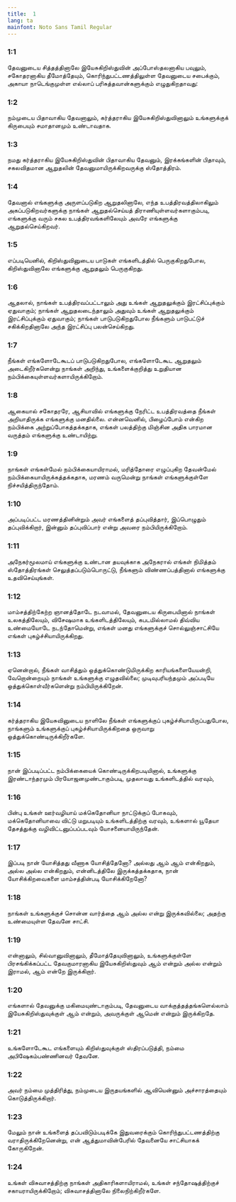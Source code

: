 ```yaml
---
title:  1
lang: ta
mainfont: Noto Sans Tamil Regular
---
```


###  1:1

தேவனுடைய சித்தத்தினாலே இயேசுகிறிஸ்துவின் அப்போஸ்தலனாகிய பவுலும், சகோதரனாகிய தீமோத்தேயும், கொரிந்துபட்டணத்திலுள்ள தேவனுடைய சபைக்கும், அகாயா நாடெங்குமுள்ள எல்லாப் பரிசுத்தவான்களுக்கும் எழுதுகிறதாவது:

###  1:2

நம்முடைய பிதாவாகிய தேவனாலும், கர்த்தராகிய இயேசுகிறிஸ்துவினாலும் உங்களுக்குக் கிருபையும் சமாதானமும் உண்டாவதாக.

###  1:3

நமது கர்த்தராகிய இயேசுகிறிஸ்துவின் பிதாவாகிய தேவனும், இரக்கங்களின் பிதாவும், சகலவிதமான ஆறுதலின் தேவனுமாயிருக்கிறவருக்கு ஸ்தோத்திரம்.

###  1:4

தேவனால் எங்களுக்கு அருளப்படுகிற ஆறுதலினாலே, எந்த உபத்திரவத்திலாகிலும் அகப்படுகிறவர்களுக்கு நாங்கள் ஆறுதல்செய்யத் திராணியுள்ளவர்களாகும்படி, எங்களுக்கு வரும் சகல உபத்திரவங்களிலேயும் அவரே எங்களுக்கு ஆறுதல்செய்கிறவர்.

###  1:5

எப்படியெனில், கிறிஸ்துவினுடைய பாடுகள் எங்களிடத்தில் பெருகுகிறதுபோல, கிறிஸ்துவினாலே எங்களுக்கு ஆறுதலும் பெருகுகிறது.

###  1:6

ஆதலால், நாங்கள் உபத்திரவப்பட்டாலும் அது உங்கள் ஆறுதலுக்கும் இரட்சிப்புக்கும் ஏதுவாகும்; நாங்கள் ஆறுதலடைந்தாலும் அதுவும் உங்கள் ஆறுதலுக்கும் இரட்சிப்புக்கும் ஏதுவாகும்; நாங்கள் பாடுபடுகிறதுபோல நீங்களும் பாடுபட்டுச் சகிக்கிறதினாலே அந்த இரட்சிப்பு பலன்செய்கிறது.

###  1:7

நீங்கள் எங்களோடேகூடப் பாடுபடுகிறதுபோல, எங்களோடேகூட ஆறுதலும் அடைகிறீர்களென்று நாங்கள் அறிந்து, உங்களைக்குறித்து உறுதியான நம்பிக்கையுள்ளவர்களாயிருக்கிறோம்.

###  1:8

ஆகையால் சகோதரரே, ஆசியாவில் எங்களுக்கு நேரிட்ட உபத்திரவத்தை நீங்கள் அறியாதிருக்க எங்களுக்கு மனதில்லை. என்னவெனில், பிழைப்போம் என்கிற நம்பிக்கை அற்றுப்போகத்தக்கதாக, எங்கள் பலத்திற்கு மிஞ்சின அதிக பாரமான வருத்தம் எங்களுக்கு உண்டாயிற்று.

###  1:9

நாங்கள் எங்கள்மேல் நம்பிக்கையாயிராமல், மரித்தோரை எழுப்புகிற தேவன்மேல் நம்பிக்கையாயிருக்கத்தக்கதாக, மரணம் வருமென்று நாங்கள் எங்களுக்குள்ளே நிச்சயித்திருந்தோம்.

###  1:10

அப்படிப்பட்ட மரணத்தினின்றும் அவர் எங்களைத் தப்புவித்தார், இப்பொழுதும் தப்புவிக்கிறார், இன்னும் தப்புவிப்பார் என்று அவரை நம்பியிருக்கிறோம்.

###  1:11

அநேகர்மூலமாய் எங்களுக்கு உண்டான தயவுக்காக அநேகரால் எங்கள் நிமித்தம் ஸ்தோத்திரங்கள் செலுத்தப்படும்பொருட்டு, நீங்களும் விண்ணப்பத்தினால் எங்களுக்கு உதவிசெய்யுங்கள்.

###  1:12

மாம்சத்திற்கேற்ற ஞானத்தோடே நடவாமல், தேவனுடைய கிருபையினால் நாங்கள் உலகத்திலேயும், விசேஷமாக உங்களிடத்திலேயும், கபடமில்லாமல் திவ்விய உண்மையோடே நடந்தோமென்று, எங்கள் மனது எங்களுக்குச் சொல்லுஞ்சாட்சியே எங்கள் புகழ்ச்சியாயிருக்கிறது.

###  1:13

ஏனென்றால், நீங்கள் வாசித்தும் ஒத்துக்கொண்டுமிருக்கிற காரியங்களையேயன்றி, வேறொன்றையும் நாங்கள் உங்களுக்கு எழுதவில்லை; முடிவுபரியந்தமும் அப்படியே ஒத்துக்கொள்வீர்களென்று நம்பியிருக்கிறேன்.

###  1:14

கர்த்தராகிய இயேசுவினுடைய நாளிலே நீங்கள் எங்களுக்குப் புகழ்ச்சியாயிருப்பதுபோல, நாங்களும் உங்களுக்குப் புகழ்ச்சியாயிருக்கிறதை ஒருவாறு ஒத்துக்கொண்டிருக்கிறீர்களே.

###  1:15

நான் இப்படிப்பட்ட நம்பிக்கையைக் கொண்டிருக்கிறபடியினால், உங்களுக்கு இரண்டாந்தரமும் பிரயோஜனமுண்டாகும்படி, முதலாவது உங்களிடத்தில் வரவும்,

###  1:16

பின்பு உங்கள் ஊர்வழியாய் மக்கெதோனியா நாட்டுக்குப் போகவும், மக்கெதோனியாவை விட்டு மறுபடியும் உங்களிடத்திற்கு வரவும், உங்களால் யூதேயா தேசத்துக்கு வழிவிட்டனுப்பப்படவும் யோசனையாயிருந்தேன்.

###  1:17

இப்படி நான் யோசித்தது வீணாக யோசித்தேனோ? அல்லது ஆம் ஆம் என்கிறதும், அல்ல அல்ல என்கிறதும், என்னிடத்திலே இருக்கத்தக்கதாக, நான் யோசிக்கிறவைகளை மாம்சத்தின்படி யோசிக்கிறேனோ?

###  1:18

நாங்கள் உங்களுக்குச் சொன்ன வார்த்தை ஆம் அல்ல என்று இருக்கவில்லை; அதற்கு உண்மையுள்ள தேவனே சாட்சி.

###  1:19

என்னாலும், சில்வானுவினாலும், தீமோத்தேயுவினாலும், உங்களுக்குள்ளே பிரசங்கிக்கப்பட்ட தேவகுமாரனாகிய இயேசுகிறிஸ்துவும் ஆம் என்றும் அல்ல என்றும் இராமல், ஆம் என்றே இருக்கிறார்.

###  1:20

எங்களால் தேவனுக்கு மகிமையுண்டாகும்படி, தேவனுடைய வாக்குத்தத்தங்களெல்லாம் இயேசுகிறிஸ்துவுக்குள் ஆம் என்றும், அவருக்குள் ஆமென் என்றும் இருக்கிறதே.

###  1:21

உங்களோடேகூட எங்களையும் கிறிஸ்துவுக்குள் ஸ்திரப்படுத்தி, நம்மை அபிஷேகம்பண்ணினவர் தேவனே.

###  1:22

அவர் நம்மை முத்திரித்து, நம்முடைய இருதயங்களில் ஆவியென்னும் அச்சாரத்தையும் கொடுத்திருக்கிறார்.

###  1:23

மேலும் நான் உங்களைத் தப்பவிடும்படிக்கே இதுவரைக்கும் கொரிந்துபட்டணத்திற்கு வராதிருக்கிறேனென்று, என் ஆத்துமாவின்பேரில் தேவனையே சாட்சியாகக் கோருகிறேன்.

###  1:24

உங்கள் விசுவாசத்திற்கு நாங்கள் அதிகாரிகளாயிராமல், உங்கள் சந்தோஷத்திற்குச் சகாயராயிருக்கிறோம்; விசுவாசத்தினாலே நிலைநிற்கிறீர்களே.

